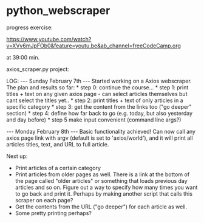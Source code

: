 # python_webscraper

progress exercise:

https://www.youtube.com/watch?v=XVv6mJpFOb0&feature=youtu.be&ab_channel=freeCodeCamp.org

at 39:00 min.

axios_scraper.py project:


LOG:
--- Sunday February 7th ---
Started working on a Axios webscraper. The plan and results so far:
    * step 0: continue the course...
    * step 1: print titles + text on any given axios page
        - can select articles themselves but cant select the titles yet..
    * step 2: print titles + text of only articles in a specific category
    * step 3: get the content from the links too ("go deeper" section)
    * step 4: define how far back to go (e.g. today, but also yesterday and day before)
    * step 5 make input convenient (command line args?)

--- Monday February 8th ---
Basic functionality achieved! Can now call any axios page link with argv (default is set to 'axios/world'), and it will print all articles titles, text, and URL to full article.

Next up:
- Print articles of a certain category
- Print articles from older pages as well. There is a link at the bottom of the page called "older articles" or something that loads previous day articles and so on. Figure out a way to specify how many times you want to go back and print it. Perhaps by making another script that calls this scraper on each page?
- Get the contents from the URL ("go deeper") for each article as well.
- Some pretty printing perhaps?